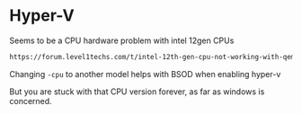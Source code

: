 # Hyper-V

Seems to be a CPU hardware problem with intel 12gen CPUs

```txt
https://forum.level1techs.com/t/intel-12th-gen-cpu-not-working-with-qemu-hyper-v-nested-virtualization/185068
```

Changing `-cpu` to another model helps with BSOD when enabling hyper-v

But you are stuck with that CPU version forever, as far as windows is concerned.
